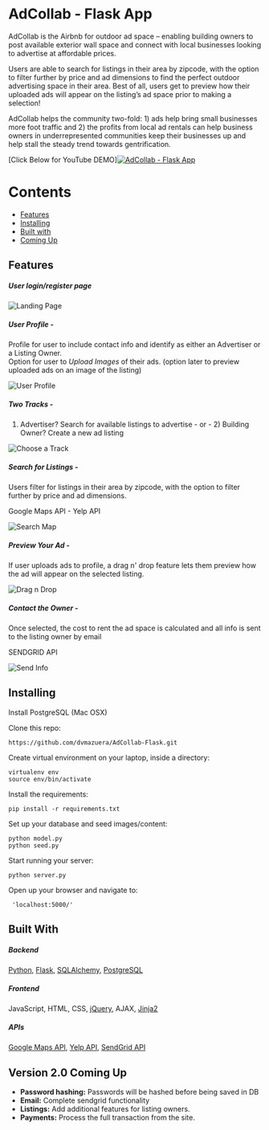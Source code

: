 # AdCollab - Flask App


AdCollab is the Airbnb for outdoor ad space – enabling building owners to post available exterior wall space and connect with local businesses looking to advertise at affordable prices.

Users are able to search for listings in their area by zipcode, with the option to filter further by price and ad dimensions to find the perfect outdoor advertising space in their area. Best of all, users get to preview how their uploaded ads will appear on the listing’s ad space prior to making a selection! 

AdCollab helps the community two-fold: 1) ads help bring small businesses more foot traffic and 2) the profits from local ad rentals can help business owners in underrepresented communities keep their businesses up and help stall the steady trend towards gentrification.

[Click Below for YouTube DEMO][![AdCollab - Flask App](http://bit.ly/2GFAOcw)](https://youtu.be/Kn7PAk4YUso "AdCollab - Flask App")




 # Contents
* [Features](#features)
* [Installing](#installing)
* [Built with](#builtwith)
* [Coming Up](#comingup)


## <a name="features"></a>Features


##### User login/register page

![Landing Page](http://bit.ly/2DUf5jj)

##### User Profile - 
Profile for user to include contact info and identify as either an Advertiser or a Listing Owner.  
Option for user to *Upload Images* of their ads. (option later to preview uploaded ads on an image of the listing)

![User Profile](http://bit.ly/2DSb7DX)

##### Two Tracks - 
1) Advertiser? Search for available listings to advertise   - or  -  2) Building Owner? Create a new ad listing 

![Choose a Track](http://bit.ly/2BNYfN6)



##### Search for Listings -
Users filter for listings in their area by zipcode, with the option to filter further by price and ad dimensions. 

Google Maps API - Yelp API

![Search Map](http://bit.ly/2FEA467)


##### Preview Your Ad -
If user uploads ads to profile, a drag n' drop feature lets them preview how the ad will appear on the selected listing. 

![Drag n Drop](http://bit.ly/2E3Gn6r)


##### Contact the Owner -
Once selected, the cost to rent the ad space is calculated and all info is sent to the listing owner by email

SENDGRID API

![Send Info](http://bit.ly/2GFPxV2)




## <a name="installing"></a>Installing

Install PostgreSQL (Mac OSX)


Clone this repo:

```
https://github.com/dvmazuera/AdCollab-Flask.git
```

Create virtual environment on your laptop, inside a directory:

```
virtualenv env
source env/bin/activate
```

Install the requirements:

```
pip install -r requirements.txt
```


Set up your database and seed images/content:

```
python model.py
python seed.py
```

Start running your server:

```
python server.py
```

Open up your browser and navigate to:

```
 'localhost:5000/'
```





## <a name="builtwith"></a>Built With                   


##### Backend

[Python](https://www.python.org/), [Flask](http://flask.pocoo.org/), [SQLAlchemy](http://www.sqlalchemy.org/), [PostgreSQL](https://www.postgresql.org/)

##### Frontend

JavaScript, HTML, CSS, [jQuery](https://jquery.com/), AJAX, [Jinja2](http://jinja.pocoo.org/docs/dev/)

##### APIs

[Google Maps API](https://developers.google.com/maps/), [Yelp API](https://api.yelp.com/v3/businesses/search/), [SendGrid API](https://www.sendgrid.com/API)


## <a name="comingup"></a>Version 2.0 Coming Up 

- **Password hashing:** Passwords will be hashed before being saved in DB
- **Email:** Complete sendgrid functionality
- **Listings:** Add additional features for listing owners.
- **Payments:** Process the full transaction from the site. 

